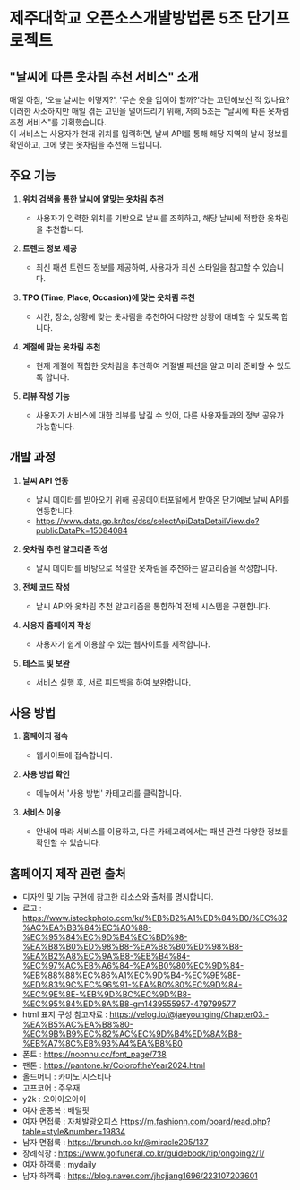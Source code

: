 # 제주대학교 오픈소스개발방법론 5조 단기프로젝트


## "날씨에 따른 옷차림 추천 서비스" 소개

매일 아침, '오늘 날씨는 어떻지?', '무슨 옷을 입어야 할까?'라는 고민해보신 적 있나요?  
이러한 사소하지만 매일 겪는 고민을 덜어드리기 위해, 저희 5조는 "날씨에 따른 옷차림 추천 서비스"를 기획했습니다.  
이 서비스는 사용자가 현재 위치를 입력하면, 날씨 API를 통해 해당 지역의 날씨 정보를 확인하고, 그에 맞는 옷차림을 추천해 드립니다.

## 주요 기능

1. **위치 검색을 통한 날씨에 알맞는 옷차림 추천**  
   - 사용자가 입력한 위치를 기반으로 날씨를 조회하고, 해당 날씨에 적합한 옷차림을 추천합니다.

2. **트렌드 정보 제공**  
   - 최신 패션 트렌드 정보를 제공하여, 사용자가 최신 스타일을 참고할 수 있습니다.

3. **TPO (Time, Place, Occasion)에 맞는 옷차림 추천**  
   - 시간, 장소, 상황에 맞는 옷차림을 추천하여 다양한 상황에 대비할 수 있도록 합니다.

4. **계절에 맞는 옷차림 추천**  
   - 현재 계절에 적합한 옷차림을 추천하여 계절별 패션을 알고 미리 준비할 수 있도록 합니다.

5. **리뷰 작성 기능**  
   - 사용자가 서비스에 대한 리뷰를 남길 수 있어, 다른 사용자들과의 정보 공유가 가능합니다.

## 개발 과정

1. **날씨 API 연동**  
   - 날씨 데이터를 받아오기 위해 공공데이터포털에서 받아온 단기예보 날씨 API를 연동합니다.
   - https://www.data.go.kr/tcs/dss/selectApiDataDetailView.do?publicDataPk=15084084

2. **옷차림 추천 알고리즘 작성**  
   - 날씨 데이터를 바탕으로 적절한 옷차림을 추천하는 알고리즘을 작성합니다.

3. **전체 코드 작성**  
   - 날씨 API와 옷차림 추천 알고리즘을 통합하여 전체 시스템을 구현합니다.

4. **사용자 홈페이지 작성**  
   - 사용자가 쉽게 이용할 수 있는 웹사이트를 제작합니다.

5. **테스트 및 보완**  
   - 서비스 실행 후, 서로 피드백을 하여 보완합니다.


## 사용 방법

1. **홈페이지 접속**  
   - 웹사이트에 접속합니다.

2. **사용 방법 확인**  
   - 메뉴에서 '사용 방법' 카테고리를 클릭합니다.

3. **서비스 이용**  
   - 안내에 따라 서비스를 이용하고, 다른 카테고리에서는 패션 관련 다양한 정보를 확인할 수 있습니다.


## 홈페이지 제작 관련 출처

- 디자인 및 기능 구현에 참고한 리소스와 출처를 명시합니다.
- 로고 : https://www.istockphoto.com/kr/%EB%B2%A1%ED%84%B0/%EC%82%AC%EA%B3%84%EC%A0%88-%EC%95%84%EC%9D%B4%EC%BD%98-%EA%B8%B0%ED%98%B8-%EA%B8%B0%ED%98%B8-%EA%B2%A8%EC%9A%B8-%EB%B4%84-%EC%97%AC%EB%A6%84-%EA%B0%80%EC%9D%84-%EB%88%88%EC%86%A1%EC%9D%B4-%EC%9E%8E-%ED%83%9C%EC%96%91-%EA%B0%80%EC%9D%84-%EC%9E%8E-%EB%9D%BC%EC%9D%B8-%EC%95%84%ED%8A%B8-gm1439555957-479799577
- html 표지 구성 참고자료 : https://velog.io/@jaeyounging/Chapter03.-%EA%B5%AC%EA%B8%80-%EC%9B%B9%EC%82%AC%EC%9D%B4%ED%8A%B8-%EB%A7%8C%EB%93%A4%EA%B8%B0
- 폰트 : https://noonnu.cc/font_page/738
- 팬톤 : https://pantone.kr/ColoroftheYear2024.html
- 올드머니 : 카미노|시스티나
- 고프코어 : 주우재 
- y2k : 오아이오아이
- 여자 운동복 : 배럴핏
- 여자 면접룩 : 자체발광오피스 https://m.fashionn.com/board/read.php?table=style&number=19834
- 남자 면접룩 : https://brunch.co.kr/@miracle205/137
- 장례식장 : https://www.goifuneral.co.kr/guidebook/tip/ongoing2/1/
- 여자 하객룩 : mydaily
- 남자 하객룩 : https://blog.naver.com/jhcjjang1696/223107203601
